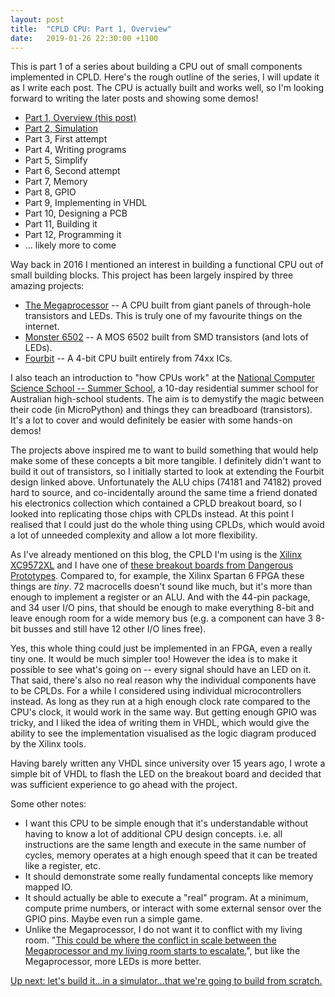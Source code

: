 ```yaml
---
layout:	post
title:	"CPLD CPU: Part 1, Overview"
date:	2019-01-26 22:30:00 +1100
---
```


This is part 1 of a series about building a CPU out of small components implemented in CPLD. Here's the rough outline of the series, I will update it as I write each post. The CPU is actually built and works well, so I'm looking forward to writing the later posts and showing some demos!
 - [Part 1, Overview (this post)](/2019/01/26/cpld-cpu-part-1.html)
 - [Part 2, Simulation](/2019/01/26/cpld-cpu-part-2.html)
 - Part 3, First attempt
 - Part 4, Writing programs
 - Part 5, Simplify
 - Part 6, Second attempt
 - Part 7, Memory
 - Part 8, GPIO
 - Part 9, Implementing in VHDL
 - Part 10, Designing a PCB
 - Part 11, Building it
 - Part 12, Programming it
 - ... likely more to come

Way back in 2016 I mentioned an interest in building a functional CPU out of small building blocks. This project has been largely inspired by three amazing projects:

 - [The Megaprocessor](http://megaprocessor.com/) -- A CPU built from giant panels of through-hole transistors and LEDs. This is truly one of my favourite things on the internet.
 - [Monster 6502](https://monster6502.com/) -- A MOS 6502 built from SMD transistors (and lots of LEDs).
 - [Fourbit](http://jaromir.xf.cz/fourbit/fourbit.html) -- A 4-bit CPU built entirely from 74xx ICs.

I also teach an introduction to "how CPUs work" at the [National Computer Science School -- Summer School](https://ncss.edu.au), a 10-day residential summer school for Australian high-school students. The aim is to demystify the magic between their code (in MicroPython) and things they can breadboard (transistors). It's a lot to cover and would definitely be easier with some hands-on demos!

The projects above inspired me to want to build something that would help make some of these concepts a bit more tangible. I definitely didn't want to build it out of transistors, so I initially started to look at extending the Fourbit design linked above. Unfortunately the ALU chips (74181 and 74182) proved hard to source, and co-incidentally around the same time a friend donated his electronics collection which contained a CPLD breakout board, so I looked into replicating those chips with CPLDs instead. At this point I realised that I could just do the whole thing using CPLDs, which would avoid a lot of unneeded complexity and allow a lot more flexibility.

As I've already mentioned on this blog, the CPLD I'm using is the [Xilinx XC9572XL](https://www.xilinx.com/support/documentation/data_sheets/ds057.pdf) and I have one of [these breakout boards from Dangerous Prototypes](http://dangerousprototypes.com/docs/XC9500XL_CPLD_breakout_board). Compared to, for example, the Xilinx Spartan 6 FPGA these things are *tiny*. 72 macrocells doesn't sound like much, but it's more than enough to implement a register or an ALU. And with the 44-pin package, and 34 user I/O pins, that should be enough to make everything 8-bit and leave enough room for a wide memory bus (e.g. a component can have 3 8-bit busses and still have 12 other I/O lines free).

Yes, this whole thing could just be implemented in an FPGA, even a really tiny one. It would be much simpler too! However the idea is to make it possible to see what's going on -- every signal should have an LED on it. That said, there's also no real reason why the individual components have to be CPLDs. For a while I considered using individual microcontrollers instead. As long as they run at a high enough clock rate compared to the CPU's clock, it would work in the same way. But getting enough GPIO was tricky, and I liked the idea of writing them in VHDL, which would give the ability to see the implementation visualised as the logic diagram produced by the Xilinx tools.

Having barely written any VHDL since university over 15 years ago, I wrote a simple bit of VHDL to flash the LED on the breakout board and decided that was sufficient experience to go ahead with the project.

Some other notes:
 - I want this CPU to be simple enough that it's understandable without having to know a lot of additional CPU design concepts. i.e. all instructions are the same length and execute in the same number of cycles, memory operates at a high enough speed that it can be treated like a register, etc.
 - It should demonstrate some really fundamental concepts like memory mapped IO.
 - It should actually be able to execute a "real" program. At a minimum, compute prime numbers, or interact with some external sensor over the GPIO pins. Maybe even run a simple game.
 - Unlike the Megaprocessor, I do not want it to conflict with my living room. "[This could be where the conflict in scale between the Megaprocessor and my living room starts to escalate.](http://megaprocessor.com/progress.html)", but like the Megaprocessor, more LEDs is more better.

[Up next: let's build it...in a simulator...that we're going to build from scratch.](/2019/01/26/cpld-cpu-part-2.html)
